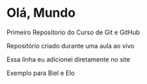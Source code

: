# Olá, Mundo
 Primeiro Repositorio do Curso de Git e GitHub

 Repositório criado durante uma aula ao vivo

 Essa linha eu adicionei diretamente no site

Exemplo para Biel e Elo